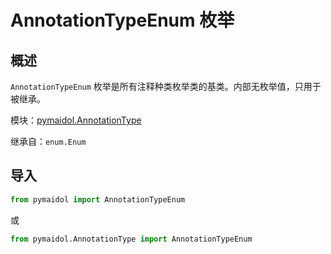 # AnnotationTypeEnum 枚举

## 概述

`AnnotationTypeEnum` 枚举是所有注释种类枚举类的基类。内部无枚举值，只用于被继承。

模块：[pymaidol.AnnotationType](AnnotationType模块.md)

继承自：`enum.Enum`

## 导入

```python
from pymaidol import AnnotationTypeEnum
```

或

```python
from pymaidol.AnnotationType import AnnotationTypeEnum
```
